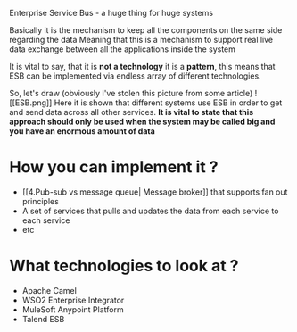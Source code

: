 Enterprise Service Bus - a huge thing for huge systems

Basically it is the mechanism to keep all the components on the same side regarding the data
Meaning that this is a mechanism to support real live data exchange between all the applications inside the system 

It is vital to say, that it is **not a technology** it is a **pattern**, this means that ESB can be implemented via endless array of different technologies.

So, let's draw (obviously I've stolen this picture from some article)
![[ESB.png]]
Here it is shown that different systems use ESB in order to get and send data across all other services.
**It is vital to state that this approach should only be used when the system may be called big and you have an enormous amount of data**

# How you can implement it ?

- [[4.Pub-sub vs message queue| Message broker]] that supports fan out principles 
- A set of services that pulls and updates the data from each service to each service
- etc
# What technologies to look at ?
- Apache Camel
- WSO2 Enterprise Integrator
- MuleSoft Anypoint Platform
- Talend ESB